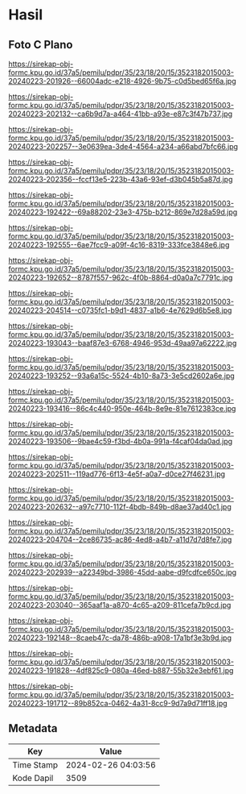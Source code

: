 # Hasil

## Foto C Plano

https://sirekap-obj-formc.kpu.go.id/37a5/pemilu/pdpr/35/23/18/20/15/3523182015003-20240223-201926--66004adc-e218-4926-9b75-c0d5bed65f6a.jpg

https://sirekap-obj-formc.kpu.go.id/37a5/pemilu/pdpr/35/23/18/20/15/3523182015003-20240223-202132--ca6b9d7a-a464-41bb-a93e-e87c3f47b737.jpg

https://sirekap-obj-formc.kpu.go.id/37a5/pemilu/pdpr/35/23/18/20/15/3523182015003-20240223-202257--3e0639ea-3de4-4564-a234-a66abd7bfc66.jpg

https://sirekap-obj-formc.kpu.go.id/37a5/pemilu/pdpr/35/23/18/20/15/3523182015003-20240223-202356--fccf13e5-223b-43a6-93ef-d3b045b5a87d.jpg

https://sirekap-obj-formc.kpu.go.id/37a5/pemilu/pdpr/35/23/18/20/15/3523182015003-20240223-192422--69a88202-23e3-475b-b212-869e7d28a59d.jpg

https://sirekap-obj-formc.kpu.go.id/37a5/pemilu/pdpr/35/23/18/20/15/3523182015003-20240223-192555--6ae7fcc9-a09f-4c16-8319-333fce3848e6.jpg

https://sirekap-obj-formc.kpu.go.id/37a5/pemilu/pdpr/35/23/18/20/15/3523182015003-20240223-192652--8787f557-962c-4f0b-8864-d0a0a7c7791c.jpg

https://sirekap-obj-formc.kpu.go.id/37a5/pemilu/pdpr/35/23/18/20/15/3523182015003-20240223-204514--c0735fc1-b9d1-4837-a1b6-4e7629d6b5e8.jpg

https://sirekap-obj-formc.kpu.go.id/37a5/pemilu/pdpr/35/23/18/20/15/3523182015003-20240223-193043--baaf87e3-6768-4946-953d-49aa97a62222.jpg

https://sirekap-obj-formc.kpu.go.id/37a5/pemilu/pdpr/35/23/18/20/15/3523182015003-20240223-193252--93a6a15c-5524-4b10-8a73-3e5cd2602a6e.jpg

https://sirekap-obj-formc.kpu.go.id/37a5/pemilu/pdpr/35/23/18/20/15/3523182015003-20240223-193416--86c4c440-950e-464b-8e9e-81e7612383ce.jpg

https://sirekap-obj-formc.kpu.go.id/37a5/pemilu/pdpr/35/23/18/20/15/3523182015003-20240223-193506--9bae4c59-f3bd-4b0a-991a-f4caf04da0ad.jpg

https://sirekap-obj-formc.kpu.go.id/37a5/pemilu/pdpr/35/23/18/20/15/3523182015003-20240223-202511--119ad776-6f13-4e5f-a0a7-d0ce27f46231.jpg

https://sirekap-obj-formc.kpu.go.id/37a5/pemilu/pdpr/35/23/18/20/15/3523182015003-20240223-202632--a97c7710-112f-4bdb-849b-d8ae37ad40c1.jpg

https://sirekap-obj-formc.kpu.go.id/37a5/pemilu/pdpr/35/23/18/20/15/3523182015003-20240223-204704--2ce86735-ac86-4ed8-a4b7-a11d7d7d8fe7.jpg

https://sirekap-obj-formc.kpu.go.id/37a5/pemilu/pdpr/35/23/18/20/15/3523182015003-20240223-202939--a22349bd-3986-45dd-aabe-d9fcdfce650c.jpg

https://sirekap-obj-formc.kpu.go.id/37a5/pemilu/pdpr/35/23/18/20/15/3523182015003-20240223-203040--365aaf1a-a870-4c65-a209-811cefa7b9cd.jpg

https://sirekap-obj-formc.kpu.go.id/37a5/pemilu/pdpr/35/23/18/20/15/3523182015003-20240223-192148--8caeb47c-da78-486b-a908-17a1bf3e3b9d.jpg

https://sirekap-obj-formc.kpu.go.id/37a5/pemilu/pdpr/35/23/18/20/15/3523182015003-20240223-191828--4df825c9-080a-46ed-b887-55b32e3ebf61.jpg

https://sirekap-obj-formc.kpu.go.id/37a5/pemilu/pdpr/35/23/18/20/15/3523182015003-20240223-191712--89b852ca-0462-4a31-8cc9-9d7a9d71ff18.jpg


## Metadata

| Key        | Value               |
| ---------- | ------------------- |
| Time Stamp | 2024-02-26 04:03:56 |
| Kode Dapil | 3509                |



